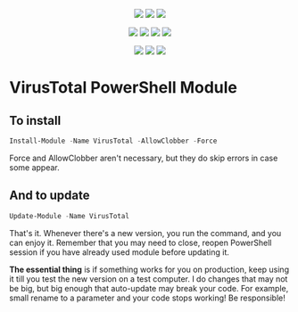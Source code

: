﻿<p align="center">
  <a href="https://www.powershellgallery.com/packages/VirusTotal"><img src="https://img.shields.io/powershellgallery/v/VirusTotal.svg"></a>
  <a href="https://www.powershellgallery.com/packages/VirusTotal"><img src="https://img.shields.io/powershellgallery/vpre/VirusTotal.svg?label=powershell%20gallery%20preview&colorB=yellow"></a>
  <a href="https://github.com/EvotecIT/VirusTotal"><img src="https://img.shields.io/github/license/EvotecIT/VirusTotal.svg"></a>
</p>

<p align="center">
  <a href="https://www.powershellgallery.com/packages/VirusTotal"><img src="https://img.shields.io/powershellgallery/p/VirusTotal.svg"></a>
  <a href="https://github.com/EvotecIT/VirusTotal"><img src="https://img.shields.io/github/languages/top/evotecit/VirusTotal.svg"></a>
  <a href="https://github.com/EvotecIT/VirusTotal"><img src="https://img.shields.io/github/languages/code-size/evotecit/VirusTotal.svg"></a>
  <a href="https://www.powershellgallery.com/packages/VirusTotal"><img src="https://img.shields.io/powershellgallery/dt/VirusTotal.svg"></a>
</p>

<p align="center">
  <a href="https://twitter.com/PrzemyslawKlys"><img src="https://img.shields.io/twitter/follow/PrzemyslawKlys.svg?label=Twitter%20%40PrzemyslawKlys&style=social"></a>
  <a href="https://evotec.xyz/hub"><img src="https://img.shields.io/badge/Blog-evotec.xyz-2A6496.svg"></a>
  <a href="https://www.linkedin.com/in/pklys"><img src="https://img.shields.io/badge/LinkedIn-pklys-0077B5.svg?logo=LinkedIn"></a>
</p>

# VirusTotal PowerShell Module

## To install

```powershell
Install-Module -Name VirusTotal -AllowClobber -Force
```

Force and AllowClobber aren't necessary, but they do skip errors in case some appear.

## And to update

```powershell
Update-Module -Name VirusTotal
```

That's it. Whenever there's a new version, you run the command, and you can enjoy it. Remember that you may need to close, reopen PowerShell session if you have already used module before updating it.

**The essential thing** is if something works for you on production, keep using it till you test the new version on a test computer. I do changes that may not be big, but big enough that auto-update may break your code. For example, small rename to a parameter and your code stops working! Be responsible!